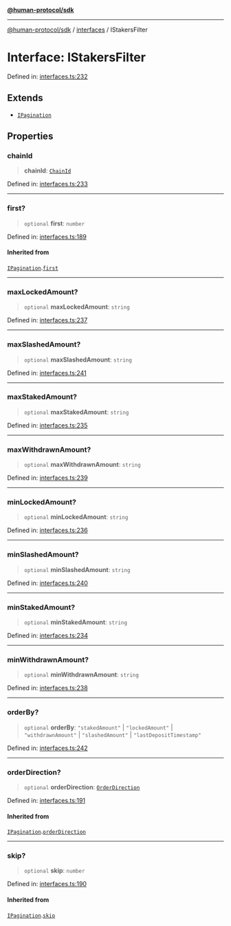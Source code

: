 [**@human-protocol/sdk**](../../README.md)

***

[@human-protocol/sdk](../../modules.md) / [interfaces](../README.md) / IStakersFilter

# Interface: IStakersFilter

Defined in: [interfaces.ts:232](https://github.com/humanprotocol/human-protocol/blob/d67d122403122f60659ce3c7e533ed3853fb3730/packages/sdk/typescript/human-protocol-sdk/src/interfaces.ts#L232)

## Extends

- [`IPagination`](IPagination.md)

## Properties

### chainId

> **chainId**: [`ChainId`](../../enums/enumerations/ChainId.md)

Defined in: [interfaces.ts:233](https://github.com/humanprotocol/human-protocol/blob/d67d122403122f60659ce3c7e533ed3853fb3730/packages/sdk/typescript/human-protocol-sdk/src/interfaces.ts#L233)

***

### first?

> `optional` **first**: `number`

Defined in: [interfaces.ts:189](https://github.com/humanprotocol/human-protocol/blob/d67d122403122f60659ce3c7e533ed3853fb3730/packages/sdk/typescript/human-protocol-sdk/src/interfaces.ts#L189)

#### Inherited from

[`IPagination`](IPagination.md).[`first`](IPagination.md#first)

***

### maxLockedAmount?

> `optional` **maxLockedAmount**: `string`

Defined in: [interfaces.ts:237](https://github.com/humanprotocol/human-protocol/blob/d67d122403122f60659ce3c7e533ed3853fb3730/packages/sdk/typescript/human-protocol-sdk/src/interfaces.ts#L237)

***

### maxSlashedAmount?

> `optional` **maxSlashedAmount**: `string`

Defined in: [interfaces.ts:241](https://github.com/humanprotocol/human-protocol/blob/d67d122403122f60659ce3c7e533ed3853fb3730/packages/sdk/typescript/human-protocol-sdk/src/interfaces.ts#L241)

***

### maxStakedAmount?

> `optional` **maxStakedAmount**: `string`

Defined in: [interfaces.ts:235](https://github.com/humanprotocol/human-protocol/blob/d67d122403122f60659ce3c7e533ed3853fb3730/packages/sdk/typescript/human-protocol-sdk/src/interfaces.ts#L235)

***

### maxWithdrawnAmount?

> `optional` **maxWithdrawnAmount**: `string`

Defined in: [interfaces.ts:239](https://github.com/humanprotocol/human-protocol/blob/d67d122403122f60659ce3c7e533ed3853fb3730/packages/sdk/typescript/human-protocol-sdk/src/interfaces.ts#L239)

***

### minLockedAmount?

> `optional` **minLockedAmount**: `string`

Defined in: [interfaces.ts:236](https://github.com/humanprotocol/human-protocol/blob/d67d122403122f60659ce3c7e533ed3853fb3730/packages/sdk/typescript/human-protocol-sdk/src/interfaces.ts#L236)

***

### minSlashedAmount?

> `optional` **minSlashedAmount**: `string`

Defined in: [interfaces.ts:240](https://github.com/humanprotocol/human-protocol/blob/d67d122403122f60659ce3c7e533ed3853fb3730/packages/sdk/typescript/human-protocol-sdk/src/interfaces.ts#L240)

***

### minStakedAmount?

> `optional` **minStakedAmount**: `string`

Defined in: [interfaces.ts:234](https://github.com/humanprotocol/human-protocol/blob/d67d122403122f60659ce3c7e533ed3853fb3730/packages/sdk/typescript/human-protocol-sdk/src/interfaces.ts#L234)

***

### minWithdrawnAmount?

> `optional` **minWithdrawnAmount**: `string`

Defined in: [interfaces.ts:238](https://github.com/humanprotocol/human-protocol/blob/d67d122403122f60659ce3c7e533ed3853fb3730/packages/sdk/typescript/human-protocol-sdk/src/interfaces.ts#L238)

***

### orderBy?

> `optional` **orderBy**: `"stakedAmount"` \| `"lockedAmount"` \| `"withdrawnAmount"` \| `"slashedAmount"` \| `"lastDepositTimestamp"`

Defined in: [interfaces.ts:242](https://github.com/humanprotocol/human-protocol/blob/d67d122403122f60659ce3c7e533ed3853fb3730/packages/sdk/typescript/human-protocol-sdk/src/interfaces.ts#L242)

***

### orderDirection?

> `optional` **orderDirection**: [`OrderDirection`](../../enums/enumerations/OrderDirection.md)

Defined in: [interfaces.ts:191](https://github.com/humanprotocol/human-protocol/blob/d67d122403122f60659ce3c7e533ed3853fb3730/packages/sdk/typescript/human-protocol-sdk/src/interfaces.ts#L191)

#### Inherited from

[`IPagination`](IPagination.md).[`orderDirection`](IPagination.md#orderdirection)

***

### skip?

> `optional` **skip**: `number`

Defined in: [interfaces.ts:190](https://github.com/humanprotocol/human-protocol/blob/d67d122403122f60659ce3c7e533ed3853fb3730/packages/sdk/typescript/human-protocol-sdk/src/interfaces.ts#L190)

#### Inherited from

[`IPagination`](IPagination.md).[`skip`](IPagination.md#skip)
